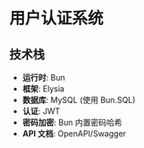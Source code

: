 # 用户认证系统

## 技术栈

- **运行时**: Bun
- **框架**: Elysia
- **数据库**: MySQL (使用 Bun.SQL)
- **认证**: JWT
- **密码加密**: Bun 内置密码哈希
- **API 文档**: OpenAPI/Swagger